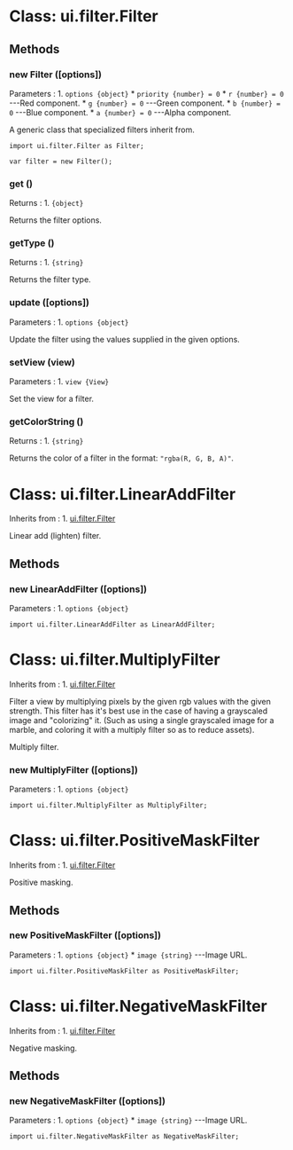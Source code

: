 # Class: ui.filter.Filter

## Methods

### new Filter ([options])

Parameters
:    1. `options {object}`
         * `priority {number} = 0`
         * `r {number} = 0` ---Red component.
         * `g {number} = 0` ---Green component.
         * `b {number} = 0` ---Blue component.
         * `a {number} = 0` ---Alpha component.

A generic class that specialized filters inherit from.

~~~
import ui.filter.Filter as Filter;

var filter = new Filter();
~~~

### get ()

Returns
:    1. `{object}`

Returns the filter options.

### getType ()

Returns
:    1. `{string}`

Returns the filter type.

### update ([options])

Parameters
:    1. `options {object}`

Update the filter using the values supplied in the given options.

### setView (view)

Parameters
:    1. `view {View}`

Set the view for a filter.

### getColorString ()

Returns
:    1. `{string}`

Returns the color of a filter in the format: `"rgba(R, G, B, A)"`.


# Class: ui.filter.LinearAddFilter

Inherits from
:    1. [ui.filter.Filter](#class-ui.filter.filter)

Linear add (lighten) filter.

## Methods

### new LinearAddFilter ([options])

Parameters
:    1. `options {object}`

~~~
import ui.filter.LinearAddFilter as LinearAddFilter;
~~~


# Class: ui.filter.MultiplyFilter

Inherits from
:    1. [ui.filter.Filter](#class-ui.filter.filter)

Filter a view by multiplying pixels by the given rgb values
with the given strength. This filter has it's best use in
the case of having a grayscaled image and "colorizing"
it. (Such as using a single grayscaled image for a marble,
and coloring it with a multiply filter so as to reduce
assets).

Multiply filter.

### new MultiplyFilter ([options])

Parameters
:    1. `options {object}`

~~~
import ui.filter.MultiplyFilter as MultiplyFilter;
~~~


# Class: ui.filter.PositiveMaskFilter

Inherits from
:    1. [ui.filter.Filter](#class-ui.filter.filter)

Positive masking.

## Methods

### new PositiveMaskFilter ([options])

Parameters
:    1. `options {object}`
	     * `image {string}` ---Image URL.

~~~
import ui.filter.PositiveMaskFilter as PositiveMaskFilter;
~~~


# Class: ui.filter.NegativeMaskFilter

Inherits from
:    1. [ui.filter.Filter](#class-ui.filter.filter)

Negative masking.

## Methods

### new NegativeMaskFilter ([options])

Parameters
:    1. `options {object}`
	     * `image {string}` ---Image URL.

~~~
import ui.filter.NegativeMaskFilter as NegativeMaskFilter;
~~~
